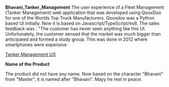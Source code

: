 **Bhavani_Tanker_Management**
The user experience of a Fleet Management (Tanker Management) web application that was developed using QooxDoo for one of the Worlds Top Truck Manufacturers. Qooxdoo was a Python based UI initially. Now it is based on Javascript/TypeScript/es6. The sales feedback was : "The customer has never seen anything like this UI. Unfortunately, the customer sensed that the market was much bigger than anticipated and formed a study group. This was done in 2012 where smartphones were expensive




[Tanker Management UX](
https://docs.google.com/spreadsheets/d/e/2PACX-1vRrpjvEZ_q4r6CtfOC9A1sVcuXiom3DuZzUoqNCL1SoLc8m4ieTcY3T3KsaguTmWMepCMIA3HHN8TtC/pubhtml) 

**Name of the Product**

The product did not have any name. Now based on the character "Bhavani" from "Master", it is named after "Bhavani". Mayy he rest in peace.
